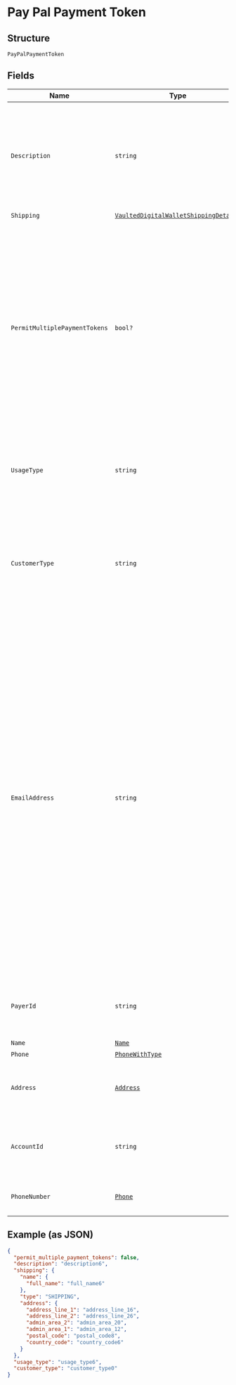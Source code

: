 
# Pay Pal Payment Token

## Structure

`PayPalPaymentToken`

## Fields

| Name | Type | Tags | Description |
|  --- | --- | --- | --- |
| `Description` | `string` | Optional | The description displayed to the consumer on the approval flow for a digital wallet, as well as on the merchant view of the payment token management experience. exp: PayPal.com.<br><br>**Constraints**: *Minimum Length*: `1`, *Maximum Length*: `128`, *Pattern*: `^.*$` |
| `Shipping` | [`VaultedDigitalWalletShippingDetails`](../../doc/models/vaulted-digital-wallet-shipping-details.md) | Optional | The shipping details. |
| `PermitMultiplePaymentTokens` | `bool?` | Optional | Create multiple payment tokens for the same payer, merchant/platform combination. Use this when the customer has not logged in at merchant/platform. The payment token thus generated, can then also be used to create the customer account at merchant/platform. Use this also when multiple payment tokens are required for the same payer, different customer at merchant/platform. This helps to identify customers distinctly even though they may share the same PayPal account. This only applies to PayPal payment source.<br><br>**Default**: `false` |
| `UsageType` | `string` | Optional | The usage type associated with a digital wallet payment token.<br><br>**Constraints**: *Minimum Length*: `1`, *Maximum Length*: `255`, *Pattern*: `^[0-9A-Z_]+$` |
| `CustomerType` | `string` | Optional | The customer type associated with a digital wallet payment token. This is to indicate whether the customer acting on the merchant / platform is either a business or a consumer.<br><br>**Constraints**: *Minimum Length*: `1`, *Maximum Length*: `255`, *Pattern*: `^[0-9A-Z_]+$` |
| `EmailAddress` | `string` | Optional | The internationalized email address.<blockquote><strong>Note:</strong> Up to 64 characters are allowed before and 255 characters are allowed after the <code>@</code> sign. However, the generally accepted maximum length for an email address is 254 characters. The pattern verifies that an unquoted <code>@</code> sign exists.</blockquote><br><br>**Constraints**: *Minimum Length*: `3`, *Maximum Length*: `254`, *Pattern*: ``(?:[a-zA-Z0-9!#$%&'*+/=?^_`{\|}~-]+(?:\.[a-zA-Z0-9!#$%&'*+/=?^_`{\|}~-]+)*\|(?:[\x01-\x08\x0b\x0c\x0e-\x1f\x21\x23-\x5b\x5d-\x7f]\|\[\x01-\x09\x0b\x0c\x0e-\x7f])*")@(?:(?:[a-zA-Z0-9](?:[a-zA-Z0-9-]*[a-zA-Z0-9])?\.)+[a-zA-Z0-9](?:[a-zA-Z0-9-]*[a-zA-Z0-9])?\|\[(?:(?:(2(5[0-5]\|[0-4][0-9])\|1[0-9][0-9]\|[1-9]?[0-9]))\.){3}(?:(2(5[0-5]\|[0-4][0-9])\|1[0-9][0-9]\|[1-9]?[0-9])\|[a-zA-Z0-9-]*[a-zA-Z0-9]:(?:[\x01-\x08\x0b\x0c\x0e-\x1f\x21-\x5a\x53-\x7f]\|\[\x01-\x09\x0b\x0c\x0e-\x7f])+)\])`` |
| `PayerId` | `string` | Optional | The account identifier for a PayPal account.<br><br>**Constraints**: *Minimum Length*: `13`, *Maximum Length*: `13`, *Pattern*: `^[2-9A-HJ-NP-Z]{13}$` |
| `Name` | [`Name`](../../doc/models/name.md) | Optional | The name of the party. |
| `Phone` | [`PhoneWithType`](../../doc/models/phone-with-type.md) | Optional | The phone information. |
| `Address` | [`Address`](../../doc/models/address.md) | Optional | The portable international postal address. Maps to [AddressValidationMetadata](https://github.com/googlei18n/libaddressinput/wiki/AddressValidationMetadata) and HTML 5.1 [Autofilling form controls: the autocomplete attribute](https://www.w3.org/TR/html51/sec-forms.html#autofilling-form-controls-the-autocomplete-attribute). |
| `AccountId` | `string` | Optional | The account identifier for a PayPal account.<br><br>**Constraints**: *Minimum Length*: `13`, *Maximum Length*: `13`, *Pattern*: `^[2-9A-HJ-NP-Z]{13}$` |
| `PhoneNumber` | [`Phone`](../../doc/models/phone.md) | Optional | The phone number, in its canonical international [E.164 numbering plan format](https://www.itu.int/rec/T-REC-E.164/en). |

## Example (as JSON)

```json
{
  "permit_multiple_payment_tokens": false,
  "description": "description6",
  "shipping": {
    "name": {
      "full_name": "full_name6"
    },
    "type": "SHIPPING",
    "address": {
      "address_line_1": "address_line_16",
      "address_line_2": "address_line_26",
      "admin_area_2": "admin_area_20",
      "admin_area_1": "admin_area_12",
      "postal_code": "postal_code8",
      "country_code": "country_code6"
    }
  },
  "usage_type": "usage_type6",
  "customer_type": "customer_type0"
}
```

